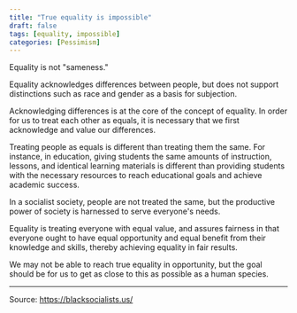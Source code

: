 ```yaml
---
title: "True equality is impossible"
draft: false
tags: [equality, impossible]
categories: [Pessimism]
---
```


Equality is not "sameness."  
  
Equality acknowledges differences between people, but does not support distinctions such as race and gender as a basis for subjection.  
  
Acknowledging differences is at the core of the concept of equality. In order for us to treat each other as equals, it is necessary that we first acknowledge and value our differences.  
  
Treating people as equals is different than treating them the same. For instance, in education, giving students the same amounts of instruction, lessons, and identical learning materials is different than providing students with the necessary resources to reach educational goals and achieve academic success.  
  
In a socialist society, people are not treated the same, but the productive power of society is harnessed to serve everyone's needs.  
  
Equality is treating everyone with equal value, and assures fairness in that everyone ought to have equal opportunity and equal benefit from their knowledge and skills, thereby achieving equality in fair results.  
  
We may not be able to reach true equality in opportunity, but the goal should be for us to get as close to this as possible as a human species.

----
Source: https://blacksocialists.us/

